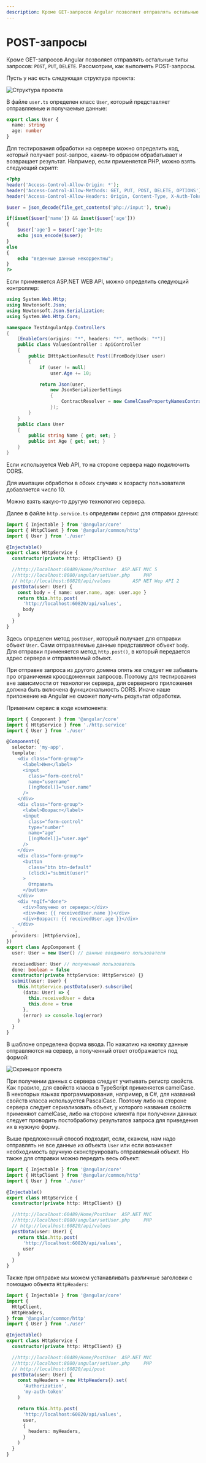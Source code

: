 ```yaml
---
description: Кроме GET-запросов Angular позволяет отправлять остальные типы запросов POST, PUT, DELETE
---
```


# POST-запросы

Кроме GET-запросов Angular позволяет отправлять остальные типы запросов: `POST`, `PUT`, `DELETE`. Рассмотрим, как выполнять POST-запросы.

Пусть у нас есть следующая структура проекта:

![Структура проекта](post-request-1.png)

В файле `user.ts` определен класс `User`, который представляет отправляемые и получаемые данные:

```typescript
export class User {
  name: string
  age: number
}
```

Для тестирования обработки на сервере можно определить код, который получает post-запрос, каким-то образом обрабатывает и возвращает результат. Например, если применяется PHP, можно взять следующий скрипт:

```php
<?php
header('Access-Control-Allow-Origin: *');
header('Access-Control-Allow-Methods: GET, PUT, POST, DELETE, OPTIONS');
header('Access-Control-Allow-Headers: Origin, Content-Type, X-Auth-Token , Authorization');

$user = json_decode(file_get_contents('php://input'), true);

if(isset($user['name']) && isset($user['age']))
{
    $user['age'] = $user['age']+10;
    echo json_encode($user);
}
else
{
    echo "веденные данные некорректны";
}
?>
```

Если применяется ASP.NET WEB API, можно определить следующий контроллер:

```c#
using System.Web.Http;
using Newtonsoft.Json;
using Newtonsoft.Json.Serialization;
using System.Web.Http.Cors;

namespace TestAngularApp.Controllers
{
    [EnableCors(origins: "*", headers: "*", methods: "*")]
    public class ValuesController : ApiController
    {
        public IHttpActionResult Post([FromBody]User user)
        {
            if (user != null)
                user.Age += 10;

            return Json(user,
                new JsonSerializerSettings
                {
                    ContractResolver = new CamelCasePropertyNamesContractResolver()
                });
        }
    }
    public class User
    {
        public string Name { get; set; }
        public int Age { get; set; }
    }
}
```

Если используется Web API, то на стороне сервера надо подключить CORS.

Для имитации обработки в обоих случаях к возрасту пользователя добавляется число 10.

Можно взять какую-то другую технологию сервера.

Далее в файле `http.service.ts` определим сервис для отправки данных:

```typescript
import { Injectable } from '@angular/core'
import { HttpClient } from '@angular/common/http'
import { User } from './user'

@Injectable()
export class HttpService {
  constructor(private http: HttpClient) {}

  //http://localhost:60489/Home/PostUser  ASP.NET MVC 5
  //http://localhost:8080/angular/setUser.php     PHP
  // http://localhost:60820/api/values        ASP NET Wep API 2
  postData(user: User) {
    const body = { name: user.name, age: user.age }
    return this.http.post(
      'http://localhost:60820/api/values',
      body
    )
  }
}
```

Здесь определен метод `postUser`, который получает для отправки объект `User`. Сами отправляемые данные представляют объект `body`. Для отправки применяется метод `http.post()`, в который передается адрес сервера и отправляемый объект.

При отправке запроса из другого домена опять же следует не забывать про ограничения кроссдоменных запросов. Поэтому для тестирования вне зависимости от технологии сервера, для серверного приложения должна быть включена функциональность CORS. Иначе наше приложение на Angular не сможет получить результат обработки.

Применим сервис в коде компонента:

```typescript
import { Component } from '@angular/core'
import { HttpService } from './http.service'
import { User } from './user'

@Component({
  selector: 'my-app',
  template: `
    <div class="form-group">
      <label>Имя</label>
      <input
        class="form-control"
        name="username"
        [(ngModel)]="user.name"
      />
    </div>
    <div class="form-group">
      <label>Возраст</label>
      <input
        class="form-control"
        type="number"
        name="age"
        [(ngModel)]="user.age"
      />
    </div>
    <div class="form-group">
      <button
        class="btn btn-default"
        (click)="submit(user)"
      >
        Отправить
      </button>
    </div>
    <div *ngIf="done">
      <div>Получено от сервера:</div>
      <div>Имя: {{ receivedUser.name }}</div>
      <div>Возраст: {{ receivedUser.age }}</div>
    </div>
  `,
  providers: [HttpService],
})
export class AppComponent {
  user: User = new User() // данные вводимого пользователя

  receivedUser: User // полученный пользователь
  done: boolean = false
  constructor(private httpService: HttpService) {}
  submit(user: User) {
    this.httpService.postData(user).subscribe(
      (data: User) => {
        this.receivedUser = data
        this.done = true
      },
      (error) => console.log(error)
    )
  }
}
```

В шаблоне определена форма ввода. По нажатию на кнопку данные отправляются на сервер, а полученный ответ отображается под формой:

![Скриншот проекта](post-request-2.png)

При получении данных с сервера следует учитывать регистр свойств. Как правило, для свойств класса в TypeScript применяется camelCase. В некоторых языках программирования, например, в C#, для названий свойств класса используется PascalCase. Поэтому либо на стороне сервера следует сериализовать объект, у которого названия свойств применяют camelCase, либо на стороне клиента при получении данных следует проводить постобработку результатов запроса для приведения их в нужную форму.

Выше предложенный способ подходит, если, скажем, нам надо отправлять не все данные из объекта `User` или если возникает необходимость вручную сконструировать отправляемый объект. Но также для отправки можно передать весь объект:

```typescript
import { Injectable } from '@angular/core'
import { HttpClient } from '@angular/common/http'
import { User } from './user'

@Injectable()
export class HttpService {
  constructor(private http: HttpClient) {}

  //http://localhost:60489/Home/PostUser  ASP.NET MVC
  //http://localhost:8080/angular/setUser.php     PHP
  // http://localhost:60820/api/values
  postData(user: User) {
    return this.http.post(
      'http://localhost:60820/api/values',
      user
    )
  }
}
```

Также при отправке мы можем устанавливать различные заголовки с помощью объекта `HttpHeaders`:

```typescript
import { Injectable } from '@angular/core'
import {
  HttpClient,
  HttpHeaders,
} from '@angular/common/http'
import { User } from './user'

@Injectable()
export class HttpService {
  constructor(private http: HttpClient) {}

  //http://localhost:60489/Home/PostUser  ASP.NET MVC
  //http://localhost:8080/angular/setUser.php     PHP
  // http://localhost:60820/api/post
  postData(user: User) {
    const myHeaders = new HttpHeaders().set(
      'Authorization',
      'my-auth-token'
    )

    return this.http.post(
      'http://localhost:60820/api/values',
      user,
      {
        headers: myHeaders,
      }
    )
  }
}
```
